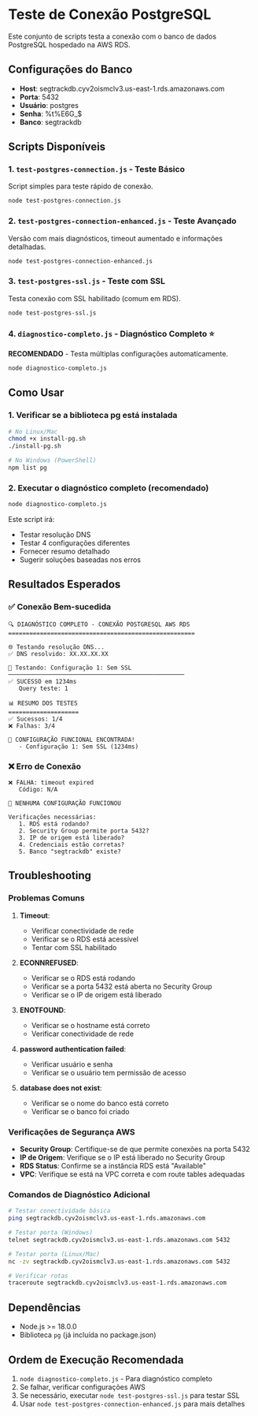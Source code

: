 # Teste de Conexão PostgreSQL

Este conjunto de scripts testa a conexão com o banco de dados PostgreSQL hospedado na AWS RDS.

## Configurações do Banco

- **Host**: segtrackdb.cyv2oismclv3.us-east-1.rds.amazonaws.com
- **Porta**: 5432
- **Usuário**: postgres
- **Senha**: %t%E6G_$
- **Banco**: segtrackdb

## Scripts Disponíveis

### 1. `test-postgres-connection.js` - Teste Básico
Script simples para teste rápido de conexão.

```bash
node test-postgres-connection.js
```

### 2. `test-postgres-connection-enhanced.js` - Teste Avançado
Versão com mais diagnósticos, timeout aumentado e informações detalhadas.

```bash
node test-postgres-connection-enhanced.js
```

### 3. `test-postgres-ssl.js` - Teste com SSL
Testa conexão com SSL habilitado (comum em RDS).

```bash
node test-postgres-ssl.js
```

### 4. `diagnostico-completo.js` - Diagnóstico Completo ⭐
**RECOMENDADO** - Testa múltiplas configurações automaticamente.

```bash
node diagnostico-completo.js
```

## Como Usar

### 1. Verificar se a biblioteca pg está instalada

```bash
# No Linux/Mac
chmod +x install-pg.sh
./install-pg.sh

# No Windows (PowerShell)
npm list pg
```

### 2. Executar o diagnóstico completo (recomendado)

```bash
node diagnostico-completo.js
```

Este script irá:
- Testar resolução DNS
- Testar 4 configurações diferentes
- Fornecer resumo detalhado
- Sugerir soluções baseadas nos erros

## Resultados Esperados

### ✅ Conexão Bem-sucedida
```
🔍 DIAGNÓSTICO COMPLETO - CONEXÃO POSTGRESQL AWS RDS
=====================================================

🌐 Testando resolução DNS...
✅ DNS resolvido: XX.XX.XX.XX

📡 Testando: Configuração 1: Sem SSL
──────────────────────────────────────────────────
✅ SUCESSO em 1234ms
   Query teste: 1

📊 RESUMO DOS TESTES
====================
✅ Sucessos: 1/4
❌ Falhas: 3/4

🎉 CONFIGURAÇÃO FUNCIONAL ENCONTRADA!
   - Configuração 1: Sem SSL (1234ms)
```

### ❌ Erro de Conexão
```
❌ FALHA: timeout expired
   Código: N/A

🔧 NENHUMA CONFIGURAÇÃO FUNCIONOU

Verificações necessárias:
   1. RDS está rodando?
   2. Security Group permite porta 5432?
   3. IP de origem está liberado?
   4. Credenciais estão corretas?
   5. Banco "segtrackdb" existe?
```

## Troubleshooting

### Problemas Comuns

1. **Timeout**: 
   - Verificar conectividade de rede
   - Verificar se o RDS está acessível
   - Tentar com SSL habilitado

2. **ECONNREFUSED**: 
   - Verificar se o RDS está rodando
   - Verificar se a porta 5432 está aberta no Security Group
   - Verificar se o IP de origem está liberado

3. **ENOTFOUND**: 
   - Verificar se o hostname está correto
   - Verificar conectividade de rede

4. **password authentication failed**: 
   - Verificar usuário e senha
   - Verificar se o usuário tem permissão de acesso

5. **database does not exist**: 
   - Verificar se o nome do banco está correto
   - Verificar se o banco foi criado

### Verificações de Segurança AWS

- **Security Group**: Certifique-se de que permite conexões na porta 5432
- **IP de Origem**: Verifique se o IP está liberado no Security Group
- **RDS Status**: Confirme se a instância RDS está "Available"
- **VPC**: Verifique se está na VPC correta e com route tables adequadas

### Comandos de Diagnóstico Adicional

```bash
# Testar conectividade básica
ping segtrackdb.cyv2oismclv3.us-east-1.rds.amazonaws.com

# Testar porta (Windows)
telnet segtrackdb.cyv2oismclv3.us-east-1.rds.amazonaws.com 5432

# Testar porta (Linux/Mac)
nc -zv segtrackdb.cyv2oismclv3.us-east-1.rds.amazonaws.com 5432

# Verificar rotas
traceroute segtrackdb.cyv2oismclv3.us-east-1.rds.amazonaws.com
```

## Dependências

- Node.js >= 18.0.0
- Biblioteca `pg` (já incluída no package.json)

## Ordem de Execução Recomendada

1. `node diagnostico-completo.js` - Para diagnóstico completo
2. Se falhar, verificar configurações AWS
3. Se necessário, executar `node test-postgres-ssl.js` para testar SSL
4. Usar `node test-postgres-connection-enhanced.js` para mais detalhes 